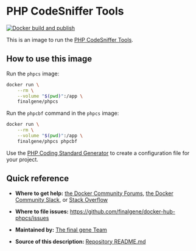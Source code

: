 # PHP CodeSniffer Tools

[![Docker build and publish](https://github.com/final-gene/docker-hub-phpcs/actions/workflows/publish.yml/badge.svg)](https://github.com/final-gene/docker-hub-phpcs/actions/workflows/publish.yml)

This is an image to run the [PHP CodeSniffer Tools](https://github.com/squizlabs/PHP_CodeSniffer).

## How to use this image
Run the `phpcs` image:

```bash
docker run \
    --rm \
    --volume "$(pwd)":/app \
    finalgene/phpcs
```

Run the `phpcbf` command in the `phpcs` image:

```bash
docker run \
    --rm \
    --volume "$(pwd)":/app \
    finalgene/phpcs phpcbf
```

Use the [PHP Coding Standard Generator](http://edorian.github.com/php-coding-standard-generator/#phpcs) to create a configuration file for your project.

## Quick reference
* **Where to get help:**
[the Docker Community Forums](https://forums.docker.com), [the Docker Community Slack](https://blog.docker.com/2016/11/introducing-docker-community-directory-docker-community-slack), or [Stack Overflow](https://stackoverflow.com/search?tab=newest&q=docker)

* **Where to file issues:**
https://github.com/finalgene/docker-hub-phpcs/issues

* **Maintained by:**
[The final gene Team](https://github.com/finalgene)

* **Source of this description:**
[Repository README.md](https://github.com/finalgene/docker-hub-phpcs/blob/master/README.md)

